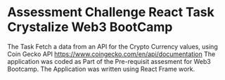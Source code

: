 # Assessment Challenge React Task Crystalize Web3 BootCamp
The Task Fetch a data from an API for the Crypto Currency values, using Coin Gecko API https://www.coingecko.com/en/api/documentation
The application was coded as Part of the Pre-requisit assesment for Web3 Bootcamp.
The Application was written using React Frame work.
